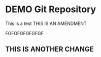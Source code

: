 # DEMO Git Repository

This is a test
THIS IS AN AMENDMENT


FGFGFGFGFGFGF
## THIS IS ANOTHER CHANGE
